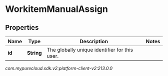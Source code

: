 # WorkitemManualAssign


## Properties

| Name | Type | Description | Notes |
| ------------ | ------------- | ------------- | ------------- |
| **id** | **String** | The globally unique identifier for this user. |  |




_com.mypurecloud.sdk.v2:platform-client-v2:213.0.0_
